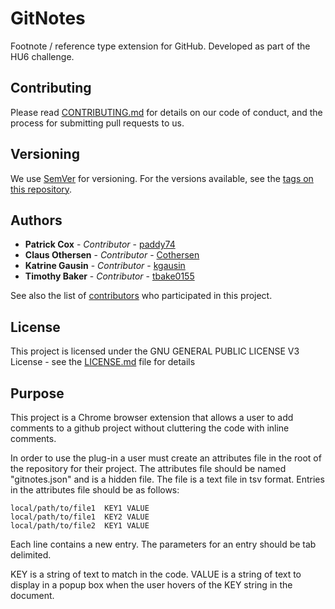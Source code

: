 # GitNotes
Footnote / reference type extension for GitHub. Developed as part of the HU6 challenge.

## Contributing

Please read [CONTRIBUTING.md](https://gist.github.com/PurpleBooth/b24679402957c63ec426) for details on our code of conduct, and the process for submitting pull requests to us.

## Versioning

We use [SemVer](http://semver.org/) for versioning. For the versions available, see the [tags on this repository](https://github.com/your/project/tags). 

## Authors

* **Patrick Cox** - *Contributor* - [paddy74](https://github.com/paddy74)
* **Claus Othersen** - *Contributor* - [Cothersen](https://github.com/Cothersen)
* **Katrine Gausin** - *Contributor* - [kgausin](https://github.com/kgausin)
* **Timothy Baker** - *Contributor* - [tbake0155](https://github.com/tbake0155)

See also the list of [contributors](https://github.com/your/project/contributors) who participated in this project.

## License

This project is licensed under the GNU GENERAL PUBLIC LICENSE V3 License - see the [LICENSE.md](LICENSE.md) file for details

## Purpose

This project is a Chrome browser extension that allows a user to add comments to a github project without cluttering the code with inline comments.

In order to use the plug-in a user must create an attributes file in the root of the repository for their project.   The attributes file should be named "gitnotes.json" and is a hidden file.  The file is a text file in tsv format.  Entries in the attributes file should be as follows:

    local/path/to/file1  KEY1 VALUE
    local/path/to/file1  KEY2 VALUE
    local/path/to/file2  KEY1 VALUE

Each line contains a new entry. The parameters for an entry should be tab delimited.  

KEY is a string of text to match in the code. 
VALUE is a string of text to display in a popup box when the user hovers of the KEY string in the document.

